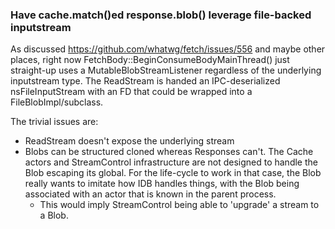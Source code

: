 ### Have cache.match()ed response.blob() leverage file-backed inputstream ###

As discussed https://github.com/whatwg/fetch/issues/556 and maybe other places,
right now FetchBody<Derived>::BeginConsumeBodyMainThread() just straight-up
uses a MutableBlobStreamListener regardless of the underlying inputstream type.
The ReadStream is handed an IPC-deserialized nsFileInputStream with an FD that
could be wrapped into a FileBlobImpl/subclass.

The trivial issues are:
- ReadStream doesn't expose the underlying stream
- Blobs can be structured cloned whereas Responses can't.  The Cache actors and
  StreamControl infrastructure are not designed to handle the Blob escaping its
  global.  For the life-cycle to work in that case, the Blob really wants to
  imitate how IDB handles things, with the Blob being associated with an actor
  that is known in the parent process.
  - This would imply StreamControl being able to 'upgrade' a stream to a Blob.
